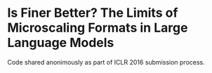 # Is Finer Better? The Limits of Microscaling Formats in Large Language Models

Code shared anonimously as part of ICLR 2016 submission process.

